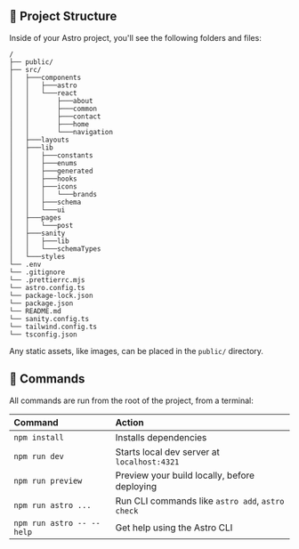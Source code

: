## 🚀 Project Structure

Inside of your Astro project, you'll see the following folders and files:

```text
/
├── public/
├── src/
│   ├───components
│   │   ├───astro
│   │   └───react
│   │       ├───about
│   │       ├───common
│   │       ├───contact
│   │       ├───home
│   │       └───navigation
│   ├───layouts
│   ├───lib
│   │   ├───constants
│   │   ├───enums
│   │   ├───generated
│   │   ├───hooks
│   │   ├───icons
│   │   │   └───brands
│   │   ├───schema
│   │   └───ui
│   ├───pages
│   │   └───post
│   ├───sanity
│   │   ├───lib
│   │   └───schemaTypes
│   └───styles
└── .env
└── .gitignore
└── .prettierrc.mjs
└── astro.config.ts
└── package-lock.json
└── package.json
└── README.md
└── sanity.config.ts
└── tailwind.config.ts
└── tsconfig.json
```

Any static assets, like images, can be placed in the `public/` directory.

## 🧞 Commands

All commands are run from the root of the project, from a terminal:

| Command                   | Action                                           |
| :------------------------ | :----------------------------------------------- |
| `npm install`             | Installs dependencies                            |
| `npm run dev`             | Starts local dev server at `localhost:4321`      |
| `npm run preview`         | Preview your build locally, before deploying     |
| `npm run astro ...`       | Run CLI commands like `astro add`, `astro check` |
| `npm run astro -- --help` | Get help using the Astro CLI                     |
